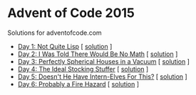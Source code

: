 # Advent of Code 2015
Solutions for adventofcode.com

- [Day 1: Not Quite Lisp](day1/day1.md) [ [solution](day1/day1.js) ]
- [Day 2: I Was Told There Would Be No Math](day2/day2.md) [ [solution](day2/day2.js) ]
- [Day 3: Perfectly Spherical Houses in a Vacuum](day3/day3.md) [ [solution](day3/day3.js) ]
- [Day 4: The Ideal Stocking Stuffer](day4/day4.md) [ [solution](day4/day4.js) ]
- [Day 5: Doesn't He Have Intern-Elves For This?](day5/day5.md) [ [solution](day5/day5.js) ]
- [Day 6: Probably a Fire Hazard](day6/day6.md) [ [solution](day6/day6.js) ]
